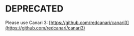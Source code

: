 DEPRECATED
==========

Please use Canari 3: [https://github.com/redcanari/canari3](https://github.com/redcanari/canari3)